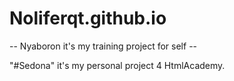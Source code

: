 # Noliferqt.github.io 

-- Nyaboron it's my training project for self --

"#Sedona" it's my personal project 4 HtmlAcademy.

